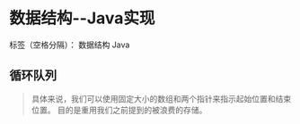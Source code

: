 # 数据结构--Java实现
标签（空格分隔）： 数据结构 Java
## 循环队列
> 具体来说，我们可以使用固定大小的数组和两个指针来指示起始位置和结束位置。 目的是重用我们之前提到的被浪费的存储。

